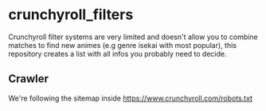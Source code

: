 # crunchyroll_filters

Crunchyroll filter systems are very limited and doesn't allow you to combine matches to find new animes (e.g genre isekai with most popular), this repository creates a list with all infos you probably need to decide. 

## Crawler

We're following the sitemap inside https://www.crunchyroll.com/robots.txt

